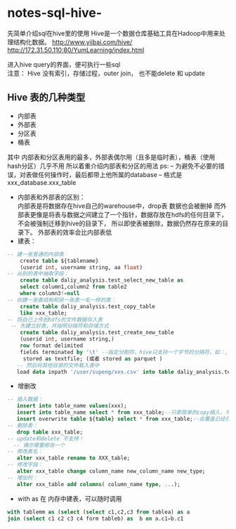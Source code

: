# notes-sql-hive-    
先简单介绍sql在hive里的使用
Hive是一个数据仓库基础工具在Hadoop中用来处理结构化数据。
http://www.yiibai.com/hive/
http://172.31.50.110:80/YumLearning/index.html
  
  进入hive query的界面，便可执行一些sql  
  注意：
Hive 没有索引，存储过程，outer join，
也不能delete 和 update 
## Hive 表的几种类型
* 内部表 
* 外部表 
* 分区表 
* 桶表   

其中 内部表和分区表用的最多，外部表偶尔用（且多是临时表），桶表（使用hash分区）几乎不用 
所以着重介绍内部表和分区的用法 
ps: – 为避免不必要的错误，对表做任何操作时，最后都带上他所属的database 
   – 格式是 xxx_database.xxx_table  
 * 内部表和外部表的区别：  
内部表是将数据存在hive自己的warehouse中，drop表 数据也会被删掉
而外部表更像是将表与数据之间建立了一个指针，数据存放在hdfs的任何目录下，不会被强制迁移到hive的目录下， 所以即使表被删除，数据仍然存在原来的目录下。
外部表的效率会比内部表低
* 建表：  
```sql
-- 建一张普通的内部表 
    create table ${tablename}
    (userid int, username string, aa float)
-- 从别的表中抽取字段：
    create table daliy_analysis.test_select_new_table as
    select column1,column2 from table2 
    where column3!=null
-- 创建一张表结构和另一张表一毛一样的表：
    create table daliy_analysis.test_copy_table 
    like xxx_table;
-- 将自己上传到hdfs的文件数据存入表
 -- 先建立好表，并指明分隔符和存储方式
    create table daliy_analysis.test_create_new_table
    (userid int, username string,) 
    row format delimited 
    fields terminated by '\t' --指定分割符，hive只支持一个字节的分隔符，如：, | \ # $ % \t \n \r
     stored as textfile; (或者 stored as parquet )
   -- 然后将其他目录的文件载入表中
   load data inpath '/user/supeng/xxx.csv' into table daliy_analysis.test_create_new_table

```
  
 * 增删改
 ```sql
 -- 插入数据：
    insert into table_name values(xxx);
    insert into table_name select * from xxx_table;--只是简单的copy插入，不做重复性校验，如果插入前有N条数据和要插入的数据一样，那么插入后会有N+1条数据；
    insert overwrite table ${table} select * from xxx_table;--会覆盖已经存在的数据，我们假设要插入的数据和已经存在的N条数据一样，那么插入后只会保留一条数据；
-- 删除表：
    drop table xxx_table;
-- update和delete 不支持！
   -- 偶尔需要修改一个
-- 修改表名：
    alter xxx_table rename to XXX_table;
-- 修改字段：
    alter xxx_table change column_name new_column_name new_type;
-- 增加列：
    alter xxx_table add columns( column_name type, ...);
```  
* with as 在 内存中建表，可以随时调用 
 ```sql
 with tablemm as (select (select c1,c2,c3 from tablea) as a 
 join (select c1 c2 c3 c4 form tableb) as  b on a.c1=b.c1
